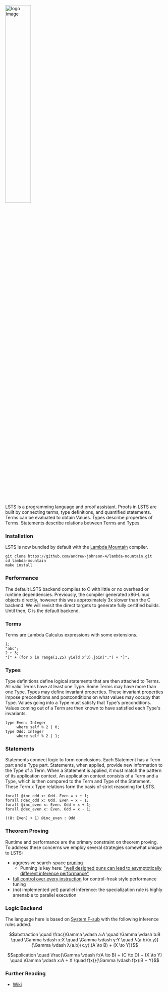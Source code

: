 <a href="https://andrew-johnson-4.github.io/lsts-tutorial/"><img src="https://repository-images.githubusercontent.com/404928261/4b75e965-a631-4489-a00a-d84b19a09eb9" alt="logo image" width=40%></a>

LSTS is a programming language and proof assistant.
Proofs in LSTS are built by connecting terms, type definitions, and quantified statements.
Terms can be evaluated to obtain Values.
Types describe properties of Terms.
Statements describe relations between Terms and Types.

### Installation

LSTS is now bundled by default with the [Lambda Mountain](https://github.com/andrew-johnson-4/lambda-mountain) compiler.

```
git clone https://github.com/andrew-johnson-4/lambda-mountain.git
cd lambda-mountain
make install
```

### Performance

The default LSTS backend compiles to C with little or no overhead or runtime dependencies.
Previously, the compiler generated x86-Linux objects directly, however this was approximately 3x slower than the C backend.
We will revisit the direct targets to generate fully certified builds.
Until then, C is the default backend.

### Terms

Terms are Lambda Calculus expressions with some extensions.

```lsts
1;
"abc";
2 + 3;
"[" + (for x in range(1,25) yield x^3).join(",") + "]";
```

### Types

Type definitions define logical statements that are then attached to Terms.
All valid Terms have at least one Type. Some Terms may have more than one Type.
Types may define invariant properties.
These invariant properties impose preconditions and postconditions on what values may occupy that Type.
Values going into a Type must satisfy that Type's preconditions. Values coming out of a Term are then known to have satisfied each Type's invariants.

```lsts
type Even: Integer
     where self % 2 | 0;
type Odd: Integer
     where self % 2 | 1;
```

### Statements
Statements connect logic to form conclusions. Each Statement has a Term part and a Type part.
Statements, when applied, provide new information to the Type of a Term. When a Statement is applied, it must match the pattern of its application context.
An application context consists of a Term and a Type, which is then compared to the Term and Type of the Statement.
These Term x Type relations form the basis of strict reasoning for LSTS.

```lsts
forall @inc_odd x: Odd. Even = x + 1;
forall @dec_odd x: Odd. Even = x - 1;
forall @inc_even x: Even. Odd = x + 1;
forall @dec_even x: Even. Odd = x - 1;

((8: Even) + 1) @inc_even : Odd
```

### Theorem Proving

Runtime and performance are the primary constraint on theorem proving.
To address these concerns we employ several strategies somewhat unique to LSTS:
* aggressive search-space [pruning](https://github.com/andrew-johnson-4/lambda-mountain/wiki/Type-System)
   * Punning is key here: ["well designed puns can lead to asymptotically different inference performance"](https://github.com/andrew-johnson-4/lambda-mountain/wiki#%CE%BB-name-origin) 
* [full control over every instruction](https://github.com/andrew-johnson-4/lambda-mountain) for control-freak style performance tuning
* (not implemented yet) parallel inference: the specialization rule is highly amenable to parallel execution

### Logic Backend

The language here is based on [System F-sub](https://en.wikipedia.org/wiki/System_F) with the following inference rules added.

$$abstraction \quad \frac{\Gamma \vdash a:A \quad \Gamma \vdash b:B \quad \Gamma \vdash x:X \quad \Gamma \vdash y:Y \quad λ⟨a.b⟩⟨x.y⟩}{\Gamma \vdash λ⟨a.b⟩⟨x.y⟩:(A \to B) + (X \to Y)}$$

$$application \quad \frac{\Gamma \vdash f:(A \to B) + (C \to D) + (X \to Y) \quad \Gamma \vdash x:A + X \quad f(x)}{\Gamma \vdash f(x):B + Y}$$

### Further Reading

* [Wiki](https://github.com/andrew-johnson-4/LSTS/wiki)
